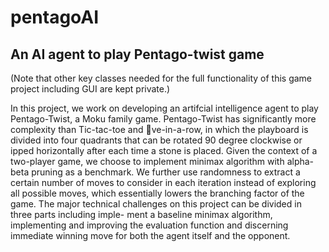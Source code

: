 # pentagoAI
## An AI agent to play Pentago-twist game
(Note that other key classes needed for the full functionality of this game project including GUI are kept private.)

In this project, we work on developing an artifcial intelligence agent to play Pentago-Twist,
a Moku family game. Pentago-Twist has significantly more complexity than Tic-tac-toe and
ve-in-a-row, in which the playboard is divided into four quadrants that can be rotated 90
degree clockwise or 
ipped horizontally after each time a stone is placed. Given the context
of a two-player game, we choose to implement minimax algorithm with alpha-beta pruning as
a benchmark. We further use randomness to extract a certain number of moves to consider in
each iteration instead of exploring all possible moves, which essentially lowers the branching
factor of the game.
The major technical challenges on this project can be divided in three parts including imple-
ment a baseline minimax algorithm, implementing and improving the evaluation function and
discerning immediate winning move for both the agent itself and the opponent.
